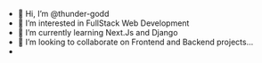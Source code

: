 - 👋 Hi, I’m @thunder-godd
- 👀 I’m interested in FullStack Web Development
- 🌱 I’m currently learning Next.Js and Django 
- 💞️ I’m looking to collaborate on Frontend and Backend projects...
- 
<!---
thunder-godd/thunder-godd is a ✨ special ✨ repository because its `README.md` (this file) appears on your GitHub profile.
You can click the Preview link to take a look at your changes.
--->
